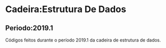 # Cadeira:Estrutura De Dados 
## Periodo:2019.1
Códigos feitos durante o período 2019.1 da cadeira de estrutura de dados.
